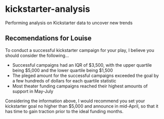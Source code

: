 # kickstarter-analysis
Performing analysis on Kickstarter data to uncover new trends

## Recomendations for Louise

To conduct a successful kickstarter campaign for your play, I believe you should consider the following...

* Successful campaigns had an IQR of $3,500, with the upper quartile being $5,000 and the lower quartile being $1,500
* The pleged amount for the successful campaigns exceeded the goal by a few hundreds of dollars for each quartile statistic
* Most theater funding campaigns reached their highest amounts of support in May-July

Considering the information above, I would recommend you set your kickstarter goal no higher than $5,000 and announce in mid-April, so that it has time to gain traction prior to the ideal funding months.
